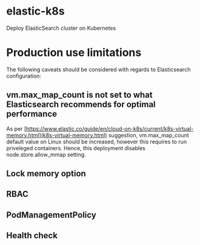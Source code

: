 # elastic-k8s
Deploy ElasticSearch cluster on Kubernetes

# Production use limitations
The following caveats should be considered with regards to Elasticsearch configuration:

##  vm.max_map_count is not set to what Elasticsearch recommends for optimal performance
As per [https://www.elastic.co/guide/en/cloud-on-k8s/current/k8s-virtual-memory.html](k8s-virtual-memory.html) suggestion, vm.max_map_count default value on Linux should be increased, however this requires to run priveleged containers.
Hence, this deployment disables node.store.allow_mmap setting.

## Lock memory option


## RBAC


## PodManagementPolicy

## Health check
